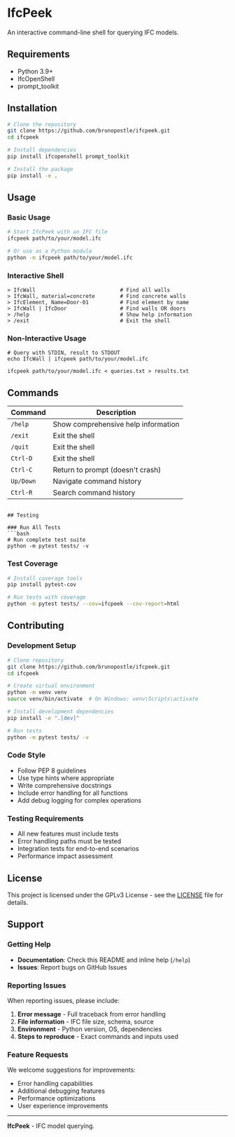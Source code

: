 # IfcPeek

An interactive command-line shell for querying IFC models.

## Requirements

- Python 3.9+
- IfcOpenShell
- prompt\_toolkit

## Installation

```bash
# Clone the repository
git clone https://github.com/brunopostle/ifcpeek.git
cd ifcpeek

# Install dependencies
pip install ifcopenshell prompt_toolkit

# Install the package
pip install -e .
```

## Usage

### Basic Usage
```bash
# Start IfcPeek with an IFC file
ifcpeek path/to/your/model.ifc

# Or use as a Python module
python -m ifcpeek path/to/your/model.ifc
```

### Interactive Shell
```
> IfcWall                           # Find all walls
> IfcWall, material=concrete        # Find concrete walls
> IfcElement, Name=Door-01          # Find element by name
> IfcWall | IfcDoor                 # Find walls OR doors
> /help                             # Show help information
> /exit                             # Exit the shell
```

### Non-Interactive Usage
```
# Query with STDIN, result to STDOUT
echo IfcWall | ifcpeek path/to/your/model.ifc

ifcpeek path/to/your/model.ifc < queries.txt > results.txt
```

## Commands

| Command | Description |
|---------|-------------|
| `/help` | Show comprehensive help information |
| `/exit` | Exit the shell |
| `/quit` | Exit the shell |
| `Ctrl-D` | Exit the shell |
| `Ctrl-C` | Return to prompt (doesn't crash) |
| `Up/Down` | Navigate command history |
| `Ctrl-R` | Search command history |

```

## Testing

### Run All Tests
```bash
# Run complete test suite
python -m pytest tests/ -v
```

### Test Coverage
```bash
# Install coverage tools
pip install pytest-cov

# Run tests with coverage
python -m pytest tests/ --cov=ifcpeek --cov-report=html
```

## Contributing

### Development Setup
```bash
# Clone repository
git clone https://github.com/brunopostle/ifcpeek.git
cd ifcpeek

# Create virtual environment
python -m venv venv
source venv/bin/activate  # On Windows: venv\Scripts\activate

# Install development dependencies
pip install -e ".[dev]"

# Run tests
python -m pytest tests/ -v
```

### Code Style
- Follow PEP 8 guidelines
- Use type hints where appropriate
- Write comprehensive docstrings
- Include error handling for all functions
- Add debug logging for complex operations

### Testing Requirements
- All new features must include tests
- Error handling paths must be tested
- Integration tests for end-to-end scenarios
- Performance impact assessment

## License

This project is licensed under the GPLv3 License - see the [LICENSE](LICENSE) file for details.

## Support

### Getting Help
- **Documentation**: Check this README and inline help (`/help`)
- **Issues**: Report bugs on GitHub Issues

### Reporting Issues
When reporting issues, please include:
1. **Error message** - Full traceback from error handling
2. **File information** - IFC file size, schema, source
3. **Environment** - Python version, OS, dependencies
4. **Steps to reproduce** - Exact commands and inputs used

### Feature Requests
We welcome suggestions for improvements:
- Error handling capabilities
- Additional debugging features
- Performance optimizations
- User experience improvements

---

**IfcPeek** - IFC model querying.
